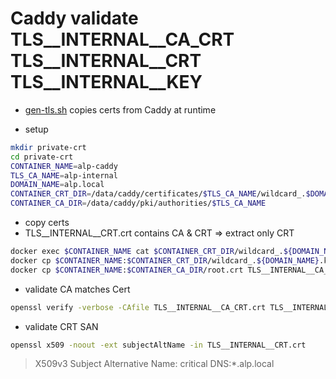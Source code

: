 # Caddy validate TLS__INTERNAL__CA_CRT TLS__INTERNAL__CRT TLS__INTERNAL__KEY
- [gen-tls.sh](../../../scripts/gen-tls.sh) copies certs from Caddy at runtime

- setup
```bash
mkdir private-crt
cd private-crt
CONTAINER_NAME=alp-caddy
TLS_CA_NAME=alp-internal
DOMAIN_NAME=alp.local
CONTAINER_CRT_DIR=/data/caddy/certificates/$TLS_CA_NAME/wildcard_.$DOMAIN_NAME
CONTAINER_CA_DIR=/data/caddy/pki/authorities/$TLS_CA_NAME
```
- copy certs
 - TLS__INTERNAL__CRT.crt contains CA & CRT => extract only CRT
```bash
docker exec $CONTAINER_NAME cat $CONTAINER_CRT_DIR/wildcard_.${DOMAIN_NAME}.crt | head -n 12 | awk '/-----BEGIN CERTIFICATE-----/,/-----END CERTIFICATE-----/' > TLS__INTERNAL__CRT.crt
docker cp $CONTAINER_NAME:$CONTAINER_CRT_DIR/wildcard_.${DOMAIN_NAME}.key TLS__INTERNAL__KEY.key
docker cp $CONTAINER_NAME:$CONTAINER_CA_DIR/root.crt TLS__INTERNAL__CA_CRT.crt
```
- validate CA matches Cert
```bash
openssl verify -verbose -CAfile TLS__INTERNAL__CA_CRT.crt TLS__INTERNAL__CRT.crt
```
- validate CRT SAN
```bash
openssl x509 -noout -ext subjectAltName -in TLS__INTERNAL__CRT.crt
```
> X509v3 Subject Alternative Name: critical
>   DNS:*.alp.local